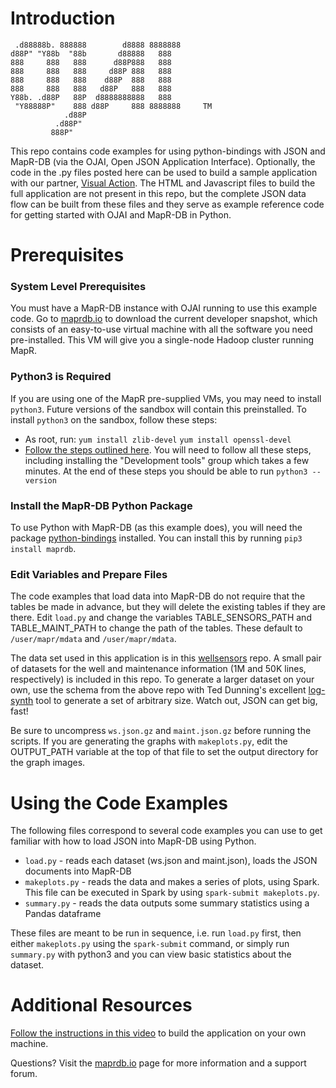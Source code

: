 # Introduction
```
 .d88888b. 888888        d8888 8888888 
d88P" "Y88b  "88b       d88888   888   
888     888   888      d88P888   888   
888     888   888     d88P 888   888   
888     888   888    d88P  888   888   
888     888   888   d88P   888   888   
Y88b. .d88P   88P  d8888888888   888   
 "Y88888P"    888 d88P     888 8888888     TM
            .d88P                      
          .d88P"                       
         888P"
```

This repo contains code examples for using python-bindings with JSON and MapR-DB (via the OJAI, Open JSON Application Interface).  Optionally, the code in the .py files posted here can be used to build a sample application with our partner, [Visual Action](http://www.visualaction.com/).  The HTML and Javascript files to build the full application are not present in this repo, but the complete JSON data flow can be built from these files and they serve as example reference code for getting started with OJAI and MapR-DB in Python.

# Prerequisites

### System Level Prerequisites

You must have a MapR-DB instance with OJAI running to use this example code.  Go to [maprdb.io](http://maprdb.io) to download the current developer snapshot, which consists of an easy-to-use virtual machine with all the software you need pre-installed.  This VM will give you a single-node Hadoop cluster running MapR.

### Python3 is Required

If you are using one of the MapR pre-supplied VMs, you may need to install ```python3```.  Future versions of the sandbox will contain this preinstalled.  To install ```python3``` on the sandbox, follow these steps:

* As root, run:
```yum install zlib-devel```
```yum install openssl-devel```
* [Follow the steps outlined here](http://www.shayanderson.com/linux/install-python-3-on-centos-6-server.htm).  You will need to follow all these steps, including installing the "Development tools" group which takes a few minutes.  At the end of these steps you should be able to run ```python3 --version```

### Install the MapR-DB Python Package

To use Python with MapR-DB (as this example does), you will need the package [python-bindings](https://github.com/mapr-demos/python-bindings) installed.  You can install this by running ```pip3 install maprdb```.  

### Edit Variables and Prepare Files

The code examples that load data into MapR-DB do not require that the tables be made in advance, but they will delete the existing tables if they are there.  Edit ```load.py``` and change the variables TABLE_SENSORS_PATH and TABLE_MAINT_PATH to change the path of the tables.  These default to ```/user/mapr/mdata``` and ```/user/mapr/mdata```.

The data set used in this application is in this [wellsensors](https://github.com/namato/wellsensors) repo.  A small pair of datasets for the well and maintenance information (1M and 50K lines, respectively) is included in this repo.  To generate a larger dataset on your own, use the schema from the above repo with Ted Dunning's excellent [log-synth](https://github.com/tdunning/log-synth) tool to generate a set of arbitrary size.  Watch out, JSON can get big, fast!

Be sure to uncompress ```ws.json.gz``` and ```maint.json.gz``` before running the scripts.  If you are generating the graphs with ```makeplots.py```, edit the OUTPUT_PATH variable at the top of that file to set the output directory for the graph images.

# Using the Code Examples

The following files correspond to several code examples you can use to get familiar with how to load JSON into MapR-DB using Python.  

* ```load.py``` - reads each dataset (ws.json and maint.json), loads the JSON documents into MapR-DB
* ```makeplots.py``` - reads the data and makes a series of plots, using Spark.  This file can be executed in Spark by using ```spark-submit makeplots.py```.
* ```summary.py``` - reads the data outputs some summary statistics using a Pandas dataframe

These files are meant to be run in sequence, i.e. run ``load.py`` first, then either ``makeplots.py`` using the ``spark-submit`` command, or simply run ```summary.py``` with python3 and you can view basic statistics about the dataset.

# Additional Resources

[Follow the instructions in this video](https://www.youtube.com/watch?v=-pbvRTrJNIc) to build the application on your own machine.

Questions?  Visit the [maprdb.io](http://maprdb.io) page for more information and a support forum.
